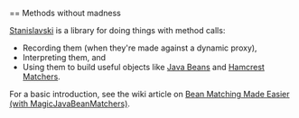 == Methods without madness

[Stanislavski](http://github.com/youdevise/stanislavski) is a library for doing things with method calls:

  * Recording them (when they're made against a dynamic proxy),
  * Interpreting them, and
  * Using them to build useful objects like [Java Beans](http://en.wikipedia.org/wiki/JavaBeans) and [Hamcrest Matchers](http://code.google.com/p/hamcrest/).

For a basic introduction, see the wiki article on [Bean Matching Made Easier (with MagicJavaBeanMatchers)](https://github.com/youdevise/stanislavski/wiki/Magic-Java-Bean-Matchers).


